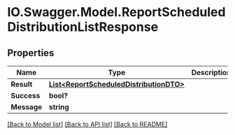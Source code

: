 # IO.Swagger.Model.ReportScheduledDistributionListResponse
## Properties

Name | Type | Description | Notes
------------ | ------------- | ------------- | -------------
**Result** | [**List&lt;ReportScheduledDistributionDTO&gt;**](ReportScheduledDistributionDTO.md) |  | [optional] 
**Success** | **bool?** |  | [optional] 
**Message** | **string** |  | [optional] 

[[Back to Model list]](../README.md#documentation-for-models) [[Back to API list]](../README.md#documentation-for-api-endpoints) [[Back to README]](../README.md)

